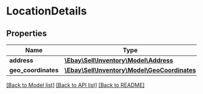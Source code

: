 # LocationDetails

## Properties
Name | Type | Description | Notes
------------ | ------------- | ------------- | -------------
**address** | [**\Ebay\Sell\Inventory\Model\Address**](Address.md) |  | [optional] 
**geo_coordinates** | [**\Ebay\Sell\Inventory\Model\GeoCoordinates**](GeoCoordinates.md) |  | [optional] 

[[Back to Model list]](../../README.md#documentation-for-models) [[Back to API list]](../../README.md#documentation-for-api-endpoints) [[Back to README]](../../README.md)

